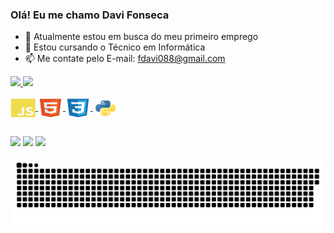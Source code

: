 ### Olá! Eu me chamo Davi Fonseca

- 🔭 Atualmente estou em busca do meu primeiro emprego
- 🌱 Estou cursando o Técnico em Informática
- 📫 Me contate pelo E-mail: fdavi088@gmail.com
<div>
  <a href="https://github.com/Davi1610">
  <img height="165em" src="https://github-readme-stats.vercel.app/api?username=Davi1610&show_icons=true&theme=dark&include_all_commits=true&count_private=true"/>
  <img height="165em" src="https://github-readme-stats.vercel.app/api/top-langs/?username=Davi1610&layout=compact&langs_count=7&theme=dark"/>
</div>
<div style="display: inline_block"><br>
  <img align="center" alt="Davi-Js" height="30" width="40" src="https://raw.githubusercontent.com/devicons/devicon/master/icons/javascript/javascript-plain.svg">
  <img align="center" alt="Davi-HTML" height="30" width="40" src="https://raw.githubusercontent.com/devicons/devicon/master/icons/html5/html5-original.svg">
  <img align="center" alt="Davi-CSS" height="30" width="40" src="https://raw.githubusercontent.com/devicons/devicon/master/icons/css3/css3-original.svg">
  <img align="center" alt="Davi-Python" height="30" width="40" src="https://raw.githubusercontent.com/devicons/devicon/master/icons/python/python-original.svg">
 
</div>
  
##
  
<div> 
 <a href="https://www.linkedin.com/in/davi-fonseca-890b541b3/" target="_blank"><img src=https://img.shields.io/badge/LinkedIn-0077B5?style=for-the-badge&logo=linkedin&logoColor=white
 target="_blank"></a>
  <a href="https://www.instagram.com/davi_fonsecaa_/?hl=pt-br" target="_blank"><img src="https://img.shields.io/badge/-Instagram-%23E4405F?style=for-the-badge&logo=instagram&logoColor=white" target="_blank"></a>
  <a href = "mailto:fdavi088@gmail.com"><img src="https://img.shields.io/badge/-Gmail-%23333?style=for-the-badge&logo=gmail&logoColor=white" target="_blank"></a>
  
  ![Snake animation](https://github.com/Davi1610/Davi1610/blob/output/github-contribution-grid-snake.svg)
</div>
